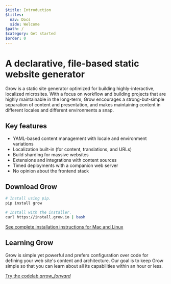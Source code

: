 ```yaml
---
$title: Introduction
$titles:
  nav: Docs
  side: Welcome
$path: /
$category: Get started
$order: 0
---
```

# A declarative, file-based static website generator

Grow is a static site generator optimized for building highly-interactive,
localized microsites. With a focus on workflow and building projects that are
highly maintainable in the long-term, Grow encourages a strong-but-simple
separation of content and presentation, and makes maintaining content in
different locales and different environments a snap.

## Key features

- YAML-based content management with locale and environment variations
- Localization built-in (for content, translations, and URLs)
- Build sharding for massive websites
- Extensions and integrations with content sources
- Timed deployments with a companion web server
- No opinion about the frontend stack

## Download Grow

```bash
# Install using pip.
pip install grow

# Install with the installer.
curl https://install.grow.io | bash
```

[See complete installation instructions for Mac and Linux](/workflow/development-server/)

## Learning Grow

Grow is simple yet powerful and prefers configuration over code for defining
your web site's content and architecture. Our goal is to keep Grow simple so
that you can learn about all its capabilities within an hour or less.

<a href="/codelab/" class="button button--lg button--icon-end">
  Try the codelab
  <i class="material-icons">arrow_forward</i>
</a>
